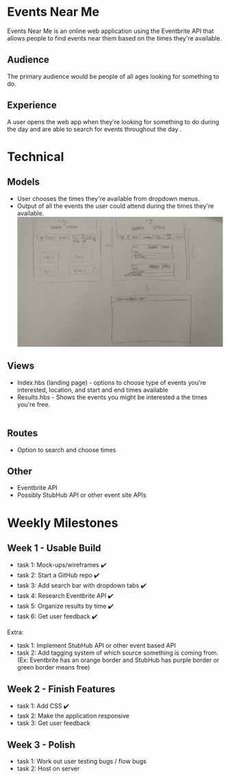 # Events Near Me
Events Near Me is an online web application using the Eventbrite API that allows people to find events near them based on the times they're available.

## Audience
The primary audience would be people of all ages looking for something to do.
​
## Experience
A user opens the web app when they're looking for something to do during the day and are able to search for events throughout the day .

# Technical
## Models
- User chooses the times they're available from dropdown menus.
- Output of all the events the user could attend during the times they're available.
![paperDesign.jpg](paperDesign.jpg)

## Views
- Index.hbs (landing page) - options to choose type of events you're interested, location, and start and end times available
- Results.hbs - Shows the events you might be interested a the times you're free.  
​
## Routes
- Option to search and choose times
​
## Other
- Eventbrite API
- Possibly StubHub API or other event site APIs
​
# Weekly Milestones
## Week 1 - Usable Build
- task 1: Mock-ups/wireframes ✔️
- task 2: Start a GitHub repo ✔️
- task 3: Add search bar with dropdown tabs ✔️
- task 4: Research Eventbrite API ✔️
- task 5: Organize results by time ✔️
- task 6: Get user feedback ✔️

Extra:
- task 1: Implement StubHub API or other event based API
- task 2: Add tagging system of which source something is coming from. (Ex: Eventbrite has an orange border and StubHub has purple border or green border means free)

## Week 2 - Finish Features
- task 1: Add CSS ✔️
- task 2: Make the application responsive
- task 3: Get user feedback
​
## Week 3 - Polish
- task 1: Work out user testing bugs / flow bugs
- task 2: Host on server
